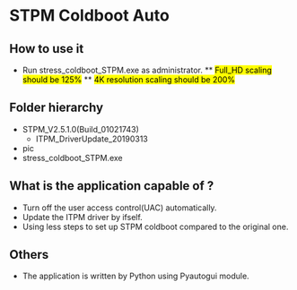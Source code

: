 # STPM Coldboot Auto
## How to use it
* Run stress_coldboot_STPM.exe as administrator.
** <mark>Full_HD scaling should be 125%</mark>
** <mark>4K resolution scaling should be 200%</mark>

## Folder hierarchy
* STPM_V2.5.1.0(Build_01021743)
  * ITPM_DriverUpdate_20190313
* pic
* stress_coldboot_STPM.exe

## What is the application capable of ?
* Turn off the user access control(UAC) automatically.
* Update the ITPM driver by ifself.
* Using less steps to set up STPM coldboot compared to the original one.

## Others
* The application is written by Python using Pyautogui module.